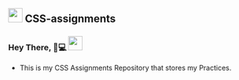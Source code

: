 ## <img src="https://www.gstatic.com/ui/v1/activityindicator/loading_24.gif" height="29px">   CSS-assignments 
### Hey There, 👦💻 <img src="https://github.com/TheDudeThatCode/TheDudeThatCode/blob/master/Assets/Hi.gif" width="29px"> <br>
- This is my CSS Assignments Repository that stores my Practices.
